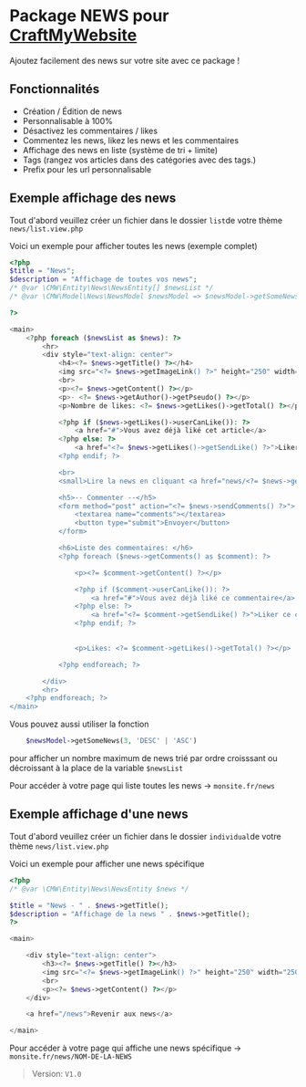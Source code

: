 # Package NEWS pour [CraftMyWebsite](https://craftmywebsite.fr)

Ajoutez facilement des news sur votre site avec ce package !

## Fonctionnalités

- Création / Édition de news
- Personnalisable à 100%
- Désactivez les commentaires / likes
- Commentez les news, likez les news et les commentaires
- Affichage des news en liste (système de tri + limite)
- Tags (rangez vos articles dans des catégories avec des tags.)
- Prefix pour les url personnalisable

## Exemple affichage des news

Tout d'abord veuillez créer un fichier dans le dossier ```list```de votre thème ```news/list.view.php```

Voici un exemple pour afficher toutes les news (exemple complet)
```php
<?php
$title = "News";
$description = "Affichage de toutes vos news";
/* @var \CMW\Entity\News\NewsEntity[] $newsList */
/* @var \CMW\Model\News\NewsModel $newsModel => $newsModel->getSomeNews(3, 'DESC') */

?>

<main>
    <?php foreach ($newsList as $news): ?>
        <hr>
        <div style="text-align: center">
            <h4><?= $news->getTitle() ?></h4>
            <img src="<?= $news->getImageLink() ?>" height="250" width="250" alt="<?= $news->getImageAlt() ?>">
            <br>
            <p><?= $news->getContent() ?></p>
            <p>- <?= $news->getAuthor()->getPseudo() ?></p>
            <p>Nombre de likes: <?= $news->getLikes()->getTotal() ?></p>

            <?php if ($news->getLikes()->userCanLike()): ?>
                <a href="#">Vous avez déjà liké cet article</a>
            <?php else: ?>
                <a href="<?= $news->getLikes()->getSendLike() ?>">Liker l'article</a>
            <?php endif; ?>

            <br>
            <small>Lire la news en cliquant <a href="news/<?= $news->getSlug() ?>">ici</a></small>

            <h5>-- Commenter --</h5>
            <form method="post" action="<?= $news->sendComments() ?>">
                <textarea name="comments"></textarea>
                <button type="submit">Envoyer</button>
            </form>

            <h6>Liste des commentaires: </h6>
            <?php foreach ($news->getComments() as $comment): ?>

                <p><?= $comment->getContent() ?></p>

                <?php if ($comment->userCanLike()): ?>
                    <a href="#">Vous avez déjà liké ce commentaire</a>
                <?php else: ?>
                    <a href="<?= $comment->getSendLike() ?>">Liker ce commentaire</a>
                <?php endif; ?>
            

                <p>Likes: <?= $comment->getLikes()->getTotal() ?></p>

            <?php endforeach; ?>

        </div>
        <hr>
    <?php endforeach; ?>
</main>
```

Vous pouvez aussi utiliser la fonction 
```php
    $newsModel->getSomeNews(3, 'DESC' | 'ASC')
```
pour afficher un nombre maximum de news trié par ordre croisssant ou décroissant à la place de la variable ``$newsList``


Pour accéder à votre page qui liste toutes les news → ``monsite.fr/news``


## Exemple affichage d'une news

Tout d'abord veuillez créer un fichier dans le dossier ```individual```de votre thème ```news/list.view.php```

Voici un exemple pour afficher une news spécifique
```php
<?php
/* @var \CMW\Entity\News\NewsEntity $news */

$title = "News - " . $news->getTitle();
$description = "Affichage de la news " . $news->getTitle();
?>

<main>

    <div style="text-align: center">
        <h3><?= $news->getTitle() ?></h3>
        <img src="<?= $news->getImageLink() ?>" height="250" width="250">
        <br>
        <p><?= $news->getContent() ?></p>
    </div>

    <a href="/news">Revenir aux news</a>

</main>
```

Pour accéder à votre page qui affiche une news spécifique → ``monsite.fr/news/NOM-DE-LA-NEWS``


> Version: `V1.0`

